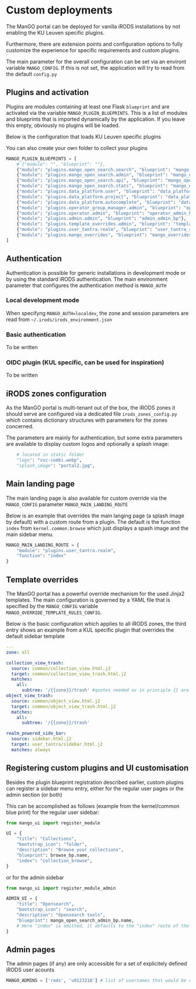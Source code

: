 # Custom deployments

The ManGO portal can be deployed for vanilla iRODS installations by not enabling the KU Leuven specific plugins. 

Furthermore, there are extension points and configuration options to fully customize the experience for specific requirements and custom plugins.

The main parameter for the overall configuration can be set via an environt variable `MANGO_CONFIG`. If this is not set, the application will try to read from the default `config.py`

## Plugins and activation

Plugins are modules containing at least one Flask `blueprint` and are activated via the variable `MANGO_PLUGIN_BLUEPRINTS`. This is a list of modules and blueprints that is imported dynamically by the application. If you leave this empty, obviously no plugins will be loaded.

Below is the configuration that loads KU Leuven specific plugins

You can also create your own folder to collect your plugins

```python
MANGO_PLUGIN_BLUEPRINTS = [
    # {"module": "", "blueprint": ""},
    {"module": "plugins.mango_open_search.search", "blueprint": "mango_open_search_bp"},
    {"module": "plugins.mango_open_search.admin", "blueprint": "mango_open_search_admin_bp"},
    {"module": "plugins.mango_open_search.api", "blueprint": "mango_open_search_api_bp"},
    {"module": "plugins.mango_open_search.stats", "blueprint": "mango_open_search_stats_bp"},
    {"module": "plugins.data_platform.user", "blueprint": "data_platform_user_bp"},
    {"module": "plugins.data_platform.project", "blueprint": "data_platform_project_bp"},
    {"module": "plugins.data_platform.autocomplete", "blueprint": "data_platform_autocomplete_bp"},
    {"module": "plugins.operator_group_manager.admin", "blueprint": "operator_group_manager_admin_bp"},
    {"module": "plugins.operator.admin", "blueprint": "operator_admin_bp"},
    {"module": "plugins.admin.admin", "blueprint": "admin_admin_bp"},
    {"module": "plugins.template_overrides.admin", "blueprint": "template_overrides_admin_bp"},
    {"module": "plugins.user_tantra.realm", "blueprint": "user_tantra_realm_bp"},
    {"module": "plugins.mango_overrides", "blueprint": "mango_overrides_bp"},
]
```

## Authentication

Authentication is possible for generic installations in development mode or by using the standard iRODS authentication. The main environment parameter that configures the authentication method is `MANGO_AUTH`

### Local development mode

When specifyng `MANGO_AUTH=localdev`, the zone and session parameters are read from `~/.irods/irods_environment.json`

### Basic authentication

To be written

### OIDC plugin (KUL specific, can be used for inspiration)

To be written

## iRODS zones configuration

As the ManGO portal is multi-tenant out of the box, the iRODS zones it should serve are configured via a dedicated file `irods_zones_config.py` which contains dictionary structures with parameters for the zones concerned. 

The parameters are mainly for authentication, but some extra parameters are available to display custom logos and optionally a splash image:

```python
    # located in static folder
    "logo": "vsc-combi.webp",  
    "splash_image": "portal2.jpg",
```

## Main landing page

The main landing page is also available for custom override via the `MANGO_CONFIG` parameter `MANGO_MAIN_LANDING_ROUTE`

Below is an example that overrides the main langing page (a splash image by default) with a custom route from a plugin. The default is the function `index` from `kernel.common.browse` which just displays a spash image and the main sidebar menu.

```python
MANGO_MAIN_LANDING_ROUTE = {
    "module": "plugins.user_tantra.realm", 
    "function": "index"
}
```

## Template overrides

The ManGO portal has a powerful override mechanism for the used Jinja2 templates. The main configuration is governed by a YAML file that is specified by the `MANGO_CONFIG` variable `MANGO_OVERRIDE_TEMPLATE_RULES_CONFIG`. 

Below is the basic configuration which applies to all iRODS zones, the third entry shows an example from a KUL specific plugin that overrides the default sidebar template

```yaml
---
zone: all

collection_view_trash:
  source: common/collection_view.html.j2
  target: common/collection_view_trash.html.j2
  matches:
    all:
      subtree: '/{{zone}}/trash' #quotes needed as in principle {} are special characters
object_view_trash:
  source: common/object_view.html.j2
  target: common/object_view_trash.html.j2
  matches:
    all:
      subtree: '/{{zone}}/trash'

realm_powered_side_bar:
  source: sidebar.html.j2
  target: user_tantra/sidebar.html.j2
  matches: always

```

## Registering custom plugins and UI customisation

Besides the plugin blueprint registration described earlier, custom plugins can register a sidebar menu entry, either for the regular user pages or the admin section (or both)

This can be accomplished as follows (example from the kernel/common blue print) for the regular user sidebar:

```python
from mango_ui import register_module

UI = {
    "title": "Collections", 
    "bootstrap_icon": "folder",
    "description": "Browse your collections",
    "blueprint": browse_bp.name,
    "index": "collection_browse",
}
```

or for the admin sidebar

```python
from mango_ui import register_module_admin

ADMIN_UI = {
    "title": "Opensearch",
    "bootstrap_icon": "search",
    "description": "Opensearch tools",
    "blueprint": mango_open_search_admin_bp.name,
    # Here "index" is omitted, it defaults to the "index" route of the blueprint
}

```


## Admin pages

The admin pages (if any) are only accessible for a set of explicitely defined iRODS user acounts

```python
MANGO_ADMINS = ['rods', 'u0123318'] # list of usernames that would be considered ManGO portal admins
```